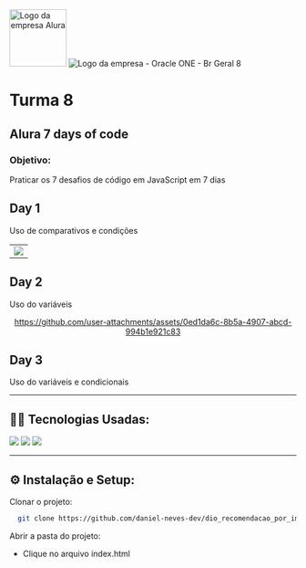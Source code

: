 <div>
    <img alt="Logo da empresa Alura" src="https://www.cuponation.com.br/images/fit-in/256x/images/a/alura_logo.png", style = "width:100px;">
    <img class="company-logo__img" src="https://cdn2.gnarususercontent.com.br/1/1221562/b6256fa6-5fde-4cdd-a4a3-d33ebc90bb6c.png" alt="Logo da empresa - Oracle ONE - Br Geral 8">
    <h1>Turma 8</h1>
    <h2>Alura 7 days of code</h2>
</div>  
<h3>Objetivo:</h3>
<p>Praticar os 7 desafios de código em JavaScript em 7 dias</p>

<h2>Day 1</h2>
<p>Uso de comparativos e condições</p>
<div align = center>
  <table>
    <tr>
      <td align="center"><img src="https://github.com/user-attachments/assets/a9ebeef8-84fc-4581-a4eb-32ab6adc47a5"></td>
    </tr>
  </table>
</div>

<h2>Day 2</h2>
<p>Uso do variáveis</p>
<div align = center>
    
https://github.com/user-attachments/assets/0ed1da6c-8b5a-4907-abcd-994b1e921c83

</div>

<h2>Day 3</h2>
<p>Uso do variáveis e condicionais</p>
<div align = center>

</div>










-------------------------------------------------------------------------------------------------------------

## 👨‍💻 Tecnologias Usadas:
<img loading="lazy" src="https://img.shields.io/badge/javascritp-f7df1e?style=for-the-badge&logo=javascript&logoColor=white" target="_blank"></a>
<img loading="lazy" src="https://img.shields.io/badge/html-e34c26?style=for-the-badge&logo=html5&logoColor=white" target="_blank"></a>
<img loading="lazy" src="https://img.shields.io/badge/css-264de4?style=for-the-badge&logo=css&logoColor=white" target="_blank"></a>

-----------------------------------------------------------
## ⚙  Instalação e Setup:

Clonar o projeto:

```bash
  git clone https://github.com/daniel-neves-dev/dio_recomendacao_por_imagem.git
```

Abrir a pasta do projeto:
- Clique no arquivo index.html
